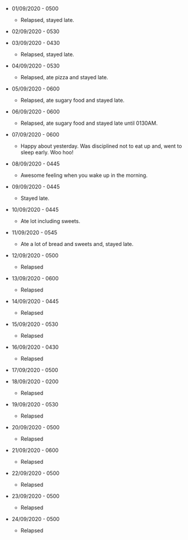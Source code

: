 * 01/09/2020 - 0500
  * Relapsed, stayed late.

* 02/09/2020 - 0530

* 03/09/2020 - 0430
  * Relapsed, stayed late.

* 04/09/2020 - 0530
  * Relapsed, ate pizza and stayed late.

* 05/09/2020 - 0600
  * Relapsed, ate sugary food and stayed late.
  
* 06/09/2020 - 0600
  * Relapsed, ate sugary food and stayed late until 0130AM.  

* 07/09/2020 - 0600
  * Happy about yesterday. Was disciplined not to eat up and, went to sleep early. Woo hoo!

* 08/09/2020 - 0445
  * Awesome feeling when you wake up in the morning.

* 09/09/2020 - 0445
  * Stayed late.
  
* 10/09/2020 - 0445
  * Ate lot including sweets.

* 11/09/2020 - 0545
  * Ate a lot of bread and sweets and, stayed late.

* 12/09/2020 - 0500
  * Relapsed

* 13/09/2020 - 0600
  * Relapsed
  
* 14/09/2020 - 0445
  * Relapsed
  
* 15/09/2020 - 0530
  * Relapsed

* 16/09/2020 - 0430
  * Relapsed

* 17/09/2020 - 0500

* 18/09/2020 - 0200
  * Relapsed
  
* 19/09/2020 - 0530
  * Relapsed
  
* 20/09/2020 - 0500
  * Relapsed

* 21/09/2020 - 0600
  * Relapsed
  
* 22/09/2020 - 0500
  * Relapsed
  
* 23/09/2020 - 0500
  * Relapsed
  
* 24/09/2020 - 0500
  * Relapsed
  
